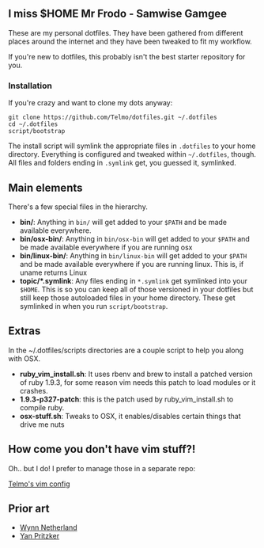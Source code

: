 ## I miss $HOME Mr Frodo - Samwise Gamgee

These are my personal dotfiles. They have been gathered from different places around the internet and they have been tweaked to fit my workflow.

If you're new to dotfiles, this probably isn't the best starter repository for you.

### Installation ###

If you're crazy and want to clone my dots anyway:

```
git clone https://github.com/Telmo/dotfiles.git ~/.dotfiles
cd ~/.dotfiles
script/bootstrap
```

The install script will symlink the appropriate files in `.dotfiles` to your
home directory. Everything is configured and tweaked within `~/.dotfiles`,
though. All files and folders ending in `.symlink` get, you guessed it,
symlinked. 

## Main elements ##

There's a few special files in the hierarchy.

- **bin/**: Anything in `bin/` will get added to your `$PATH` and be made available everywhere.
- **bin/osx-bin/**: Anything in `bin/osx-bin` will get added to your `$PATH` and be made available everywhere if you are running osx
- **bin/linux-bin/**: Anything in `bin/linux-bin` will get added to your `$PATH` and be made available everywhere if you are running linux. This is, if uname returns Linux
- **topic/\*.symlink**: Any files ending in `*.symlink` get symlinked into your `$HOME`. This is so you can keep all of those versioned in your dotfiles but still keep those autoloaded files in your home directory. These get symlinked in when you run `script/bootstrap`.


## Extras ##

In the ~/.dotfiles/scripts directories are a couple script to help you along with OSX.

- **ruby\_vim\_install.sh**: It uses rbenv and brew to install a patched version of ruby 1.9.3, for some reason vim needs this patch to load modules or it crashes.
- **1.9.3-p327-patch**: this is the patch used by ruby_vim_install.sh to compile ruby.
- **osx-stuff.sh**: Tweaks to OSX, it enables/disables certain things that drive me nuts

## How come you don't have vim stuff?!

Oh.. but I do! I prefer to manage those in a separate repo:

[Telmo's vim config](https://github.com/Telmo/dotvim)

## Prior art ##

* [Wynn Netherland](https://github.com/pengwynn/dotfiles)
* [Yan Pritzker](http://github.com/skwp/dotfiles)
